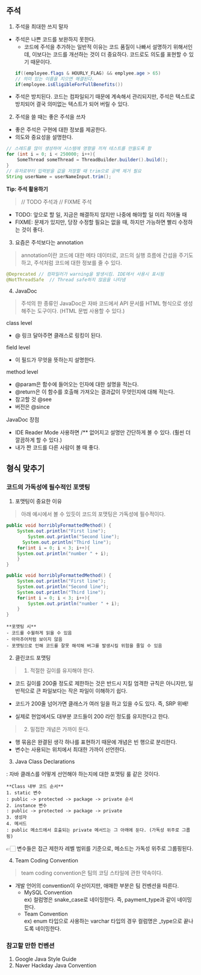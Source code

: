 ## 주석
1. 주석을 최대한 쓰지 말자
- 주석은 나쁜 코드를 보완하지 못한다. 
    - 코드에 주석을 추가하는 일반적 이유는 코드 품질이 나빠서 설명하기 위해서인데, 이보다는 코드를 개선하는 것이 더 중요하다. 코드로도 의도를 표현할 수 있기 때문이다.  
    ```Java
    if((employee.flags & HOURLY_FLAG) && emplyee.age > 65)
    // 의미 있는 이름을 지으면 해결된다. 
    if(employee.isEligibleForFullBenefits())
    ```
- 주석은 방치된다. 코드는 컴파일되기 때문에 계속해서 관리되지만, 주석은 텍스트로 방치되어 결국 의미없는 텍스트가 되어 버릴 수 있다. 

2. 주석을 쓸 때는 좋은 주석을 쓰자
- 좋은 주석은 구현에 대한 정보를 제공한다. 
- 의도와 중요성을 설명한다.
```Java
// 스레드를 많이 생성하여 시스템에 영향을 끼쳐 테스트를 만들도록 함
for (int i = 0; i < 250000; i++){
    SomeThread someThread = ThreadBuilder.builder().build();
}
// 유저로부터 입력받을 값을 저장할 때 trim으로 공백 제거 필요
String userName = userNameInput.trim();
```

**Tip: 주석 활용하기**
> // TODO 주석과 // FIXME 주석

- TODO: 앞으로 할 일, 지금은 해결하지 않지만 나중에 해야할 일 미리 적어둘 때
- FIXME: 문제가 있지만, 당장 수정할 필요는 없을 때, 하지만 가능하면 빨리 수정하는 것이 좋다. 

3. 요즘은 주석보다는 annotation
> annotation이란 코드에 대한 메타 데이터로, 코드의 실행 흐름에 간섭을 주기도 하고, 주석처럼 코드에 대한 정보를 줄 수 있다. 

```Java
@Deprecated // 컴파일러가 warning을 발생시킴. IDE에서 사용시 표시됨
@NotThreadSafe  // Thread safe하지 않음을 나타냄
```

4. JavaDoc
> 주석의 한 종류인 JavaDoc은 자바 코드에서 API 문서를 HTML 형식으로 생성해주는 도구이다. (HTML 문법 사용할 수 있다.)

class level
- @ 링크 달아주면 클래스로 링킹이 된다.

field level
- 이 필드가 무엇을 뜻하는지 설명한다.

method level
- @param은 함수에 들어오는 인자에 대한 설명을 적는다. 
- @return은 이 함수를 호출해 가져오는 결과값이 무엇인지에 대해 적는다. 
- 참고할 것 @see
- 버전은 @since

JavaDoc 장점
- IDE Reader Mode 사용하면 /** 없어지고 설명만 간단하게 볼 수 있다. (훨씬 더 깔끔하게 할 수 있다.)
- 내가 짠 코드를 다른 사람이 볼 때 좋다. 

## 형식 맞추기 
### 코드의 가독성에 필수적인 포맷팅

1. 포맷팅이 중요한 이유
> 아래 예시에서 볼 수 있듯이 코드의 포맷팅은 가독성에 필수적이다. 

```Java
public void horriblyFormattedMethod() {
    System.out.println("First line");
        System.out.println("Second line");
      System.out.println("Third line");
    for(int i = 0; i < 3; i++){
    System.out.println("number " + i);
    }
}
```

```Java
public void horriblyFormattedMethod() {
    System.out.println("First line");
    System.out.println("Second line");
    System.out.println("Third line");
    for(int i = 0; i < 3; i++){
        System.out.println("number " + i);
    }
}
```

    **포맷팅 시**
    - 코드를 수월하게 읽을 수 있음
    - 아마추어처럼 보이지 않음
    - 포맷팅으로 인해 코드를 잘못 해석해 버그를 발생시킬 위험을 줄일 수 있음


2. 클린코드 포맷팅
> 1. 적절한 길이를 유지해야 한다. 

- 코드 길이를 200줄 정도로 제한하는 것은 반드시 지킬 엄격한 규칙은 아니지만, 일반적으로 큰 파일보다는 작은 파일이 이해하기 쉽다. 

- 코드가 200줄 넘어가면 클래스가 여러 일을 하고 있을 수도 있다. 즉, SRP 위배!

- 실제로 현업에서도 대부분 코드들이 200 라인 정도를 유지한다고 한다. 

> 2. 밀접한 개념은 가까이 둔다.

- 행 묶음은 완결된 생각 하나를 표현하기 때문에 개념은 빈 행으로 분리한다. 
- 변수는 사용되는 위치에서 최대한 가까이 선언한다. 

3. Java Class Declarations

: 자바 클래스를 어떻게 선언해야 하는지에 대한 포맷팅 룰 같은 것이다. 

    **Class 내부 코드 순서**
    1. static 변수
    : public -> protected -> package -> private 순서
    2. instance 변수
    : public -> protected -> package -> private
    3. 생성자
    4. 메서드
    : public 메소드에서 호출되는 private 메서드는 그 아래에 둔다. (가독성 위주로 그룹핑)

👉🏻 변수들은 접근 제한자 레벨 범위를 기준으로, 메소드는 가독성 위주로 그룹핑된다. 

4. Team Coding Convention
> team coding convention은 팀의 코딩 스타일에 관한 약속이다. 

- 개발 언어의 convention이 우선이지만, 애매한 부분은 팀 컨벤션을 따른다. 
    - MySQL Convention <br>
    ex) 컬럼명은 snake_case로 네이밍한다. 즉, payment_type과 같이 네이밍한다. 
    - Team Convention <br>
    ex) enum 타입으로 사용하는 varchar 타입의 경우 컬럼명은 _type으로 끝나도록 네이밍한다. 

### 참고할 만한 컨벤션
1. Google Java Style Guide
2. Naver Hackday Java Convention
